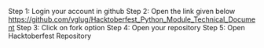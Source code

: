 Step 1: Login your account in github
Step 2: Open the link given below
https://github.com/vglug/Hacktoberfest_Python_Module_Technical_Document
Step 3: Click on fork option
Step 4: Open your repository 
Step 5: Open Hacktoberfest Repository 
